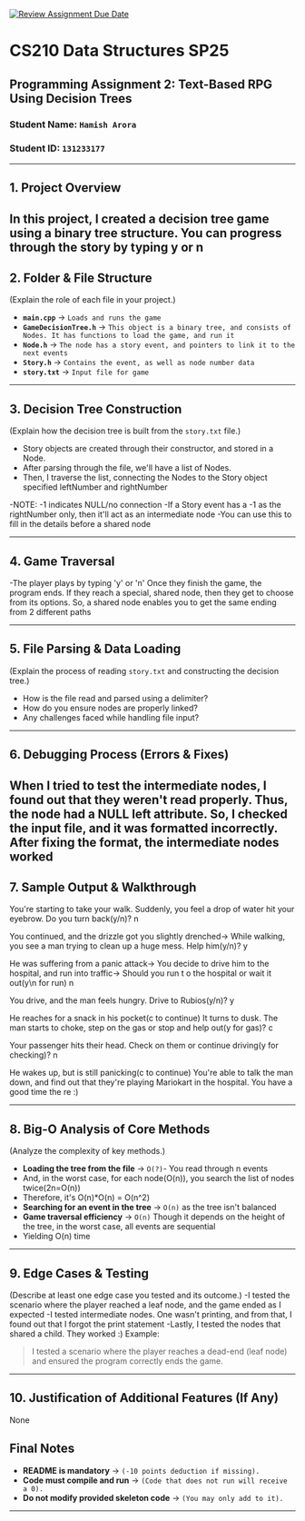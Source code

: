 [![Review Assignment Due Date](https://classroom.github.com/assets/deadline-readme-button-22041afd0340ce965d47ae6ef1cefeee28c7c493a6346c4f15d667ab976d596c.svg)](https://classroom.github.com/a/jIKk4bke)
# CS210 Data Structures SP25
## Programming Assignment 2: Text-Based RPG Using Decision Trees

### **Student Name:** `Hamish Arora`  
### **Student ID:** `131233177`  

---

## **1. Project Overview**
In this project, I created a decision tree game using a binary tree structure. You can progress through the story by typing y or n
---

## **2. Folder & File Structure**
(Explain the role of each file in your project.)

- **`main.cpp`** → `Loads and runs the game`  
- **`GameDecisionTree.h`** → `This object is a binary tree, and consists of Nodes. It has functions to load the game, and run it`  
- **`Node.h`** → `The node has a story event, and pointers to link it to the  next events`  
- **`Story.h`** → `Contains the event, as well as node number data`  
- **`story.txt`** → `Input file for game`  

---

## **3. Decision Tree Construction**
(Explain how the decision tree is built from the `story.txt` file.)

- Story objects are created through their constructor, and stored in a Node.
- After parsing through the file, we'll have a list of Nodes.
- Then, I traverse the list, connecting the Nodes to the Story object specified leftNumber and rightNumber

-NOTE: -1 indicates NULL/no connection
-If a Story event has a -1 as the rightNumber only, then it'll act as an intermediate node
-You can use this to fill in the details before a shared node

---

## **4. Game Traversal**
-The player plays by typing 'y' or 'n'
Once they finish the game, the program ends.
If they reach a special, shared node, then they get to choose from its options.
So, a shared node enables you to get the same ending from 2 different paths

---

## **5. File Parsing & Data Loading**
(Explain the process of reading `story.txt` and constructing the decision tree.)

- How is the file read and parsed using a delimiter?  
- How do you ensure nodes are properly linked?  
- Any challenges faced while handling file input?  

---

## **6. Debugging Process (Errors & Fixes)**
When I tried to test the intermediate nodes, I found out that they weren't read properly.
Thus, the node had a NULL left attribute. So, I checked the input file, and it was formatted incorrectly.
After fixing the format, the intermediate nodes worked
---

## **7. Sample Output & Walkthrough**
You're starting to take your walk. Suddenly, you feel a drop of water hit your eyebrow. Do you turn back(y/n)?
n

You continued, and the drizzle got you slightly drenched-> While walking, you see a man trying to clean up a huge mess.
Help him(y/n)?
y

He was suffering from a panic attack-> You decide to drive him to the hospital, and run into traffic-> Should you run t
o the hospital or wait it out(y\n for run)
n

You drive, and the man feels hungry. Drive to Rubios(y/n)?
y

He reaches for a snack in his pocket(c to continue)
It turns to dusk. The man starts to choke, step on the gas or stop and help out(y for gas)?
c

Your passenger hits their head. Check on them or continue driving(y for checking)?
n

He wakes up, but is still panicking(c to continue)
You're able to talk the man down, and find out that they're playing Mariokart in the hospital. You have a good time the
re :)

---

## **8. Big-O Analysis of Core Methods**
(Analyze the complexity of key methods.)

- **Loading the tree from the file** → `O(?)`- You read through n events
- And, in the worst case, for each node(O(n)), you search the list of nodes twice(2n=O(n))
- Therefore, it's O(n)*O(n) = O(n^2)
- **Searching for an event in the tree** → `O(n)`  as the tree isn't balanced
- **Game traversal efficiency** → `O(n)`  Though it depends on the height of the tree, in the worst case, all events are sequential
- Yielding O(n) time

---

## **9. Edge Cases & Testing**
(Describe at least one edge case you tested and its outcome.)
-I tested the scenario where the player reached a leaf node, and the game ended as I expected
-I tested intermediate nodes. One wasn't printing, and from that, I found out that I forgot the print statement
-Lastly, I tested the nodes that shared a child. They worked :)
Example:
> I tested a scenario where the player reaches a dead-end (leaf node) and ensured the program correctly ends the game.

---

## **10. Justification of Additional Features (If Any)**
None
## **Final Notes**
- **README is mandatory** → `(-10 points deduction if missing).`  
- **Code must compile and run** → `(Code that does not run will receive a 0).`  
- **Do not modify provided skeleton code** → `(You may only add to it).`  

---
